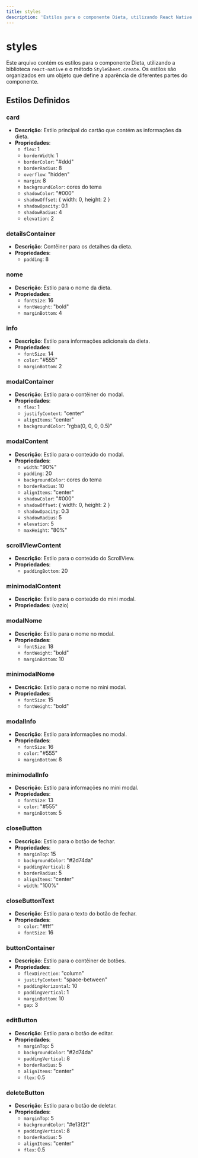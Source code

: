 ```yaml
---
title: styles
description: 'Estilos para o componente Dieta, utilizando React Native e StyleSheet.'
---
```


# styles

Este arquivo contém os estilos para o componente Dieta, utilizando a biblioteca `react-native` e o método `StyleSheet.create`. Os estilos são organizados em um objeto que define a aparência de diferentes partes do componente.

## Estilos Definidos

### card
- **Descrição**: Estilo principal do cartão que contém as informações da dieta.
- **Propriedades**:
  - `flex`: 1
  - `borderWidth`: 1
  - `borderColor`: "#ddd"
  - `borderRadius`: 8
  - `overflow`: "hidden"
  - `margin`: 8
  - `backgroundColor`: cores do tema
  - `shadowColor`: "#000"
  - `shadowOffset`: { width: 0, height: 2 }
  - `shadowOpacity`: 0.1
  - `shadowRadius`: 4
  - `elevation`: 2

### detailsContainer
- **Descrição**: Contêiner para os detalhes da dieta.
- **Propriedades**:
  - `padding`: 8

### nome
- **Descrição**: Estilo para o nome da dieta.
- **Propriedades**:
  - `fontSize`: 16
  - `fontWeight`: "bold"
  - `marginBottom`: 4

### info
- **Descrição**: Estilo para informações adicionais da dieta.
- **Propriedades**:
  - `fontSize`: 14
  - `color`: "#555"
  - `marginBottom`: 2

### modalContainer
- **Descrição**: Estilo para o contêiner do modal.
- **Propriedades**:
  - `flex`: 1
  - `justifyContent`: "center"
  - `alignItems`: "center"
  - `backgroundColor`: "rgba(0, 0, 0, 0.5)"

### modalContent
- **Descrição**: Estilo para o conteúdo do modal.
- **Propriedades**:
  - `width`: "90%"
  - `padding`: 20
  - `backgroundColor`: cores do tema
  - `borderRadius`: 10
  - `alignItems`: "center"
  - `shadowColor`: "#000"
  - `shadowOffset`: { width: 0, height: 2 }
  - `shadowOpacity`: 0.3
  - `shadowRadius`: 5
  - `elevation`: 5
  - `maxHeight`: "80%"

### scrollViewContent
- **Descrição**: Estilo para o conteúdo do ScrollView.
- **Propriedades**:
  - `paddingBottom`: 20

### minimodalContent
- **Descrição**: Estilo para o conteúdo do mini modal.
- **Propriedades**: (vazio)

### modalNome
- **Descrição**: Estilo para o nome no modal.
- **Propriedades**:
  - `fontSize`: 18
  - `fontWeight`: "bold"
  - `marginBottom`: 10

### minimodalNome
- **Descrição**: Estilo para o nome no mini modal.
- **Propriedades**:
  - `fontSize`: 15
  - `fontWeight`: "bold"

### modalInfo
- **Descrição**: Estilo para informações no modal.
- **Propriedades**:
  - `fontSize`: 16
  - `color`: "#555"
  - `marginBottom`: 8

### minimodalInfo
- **Descrição**: Estilo para informações no mini modal.
- **Propriedades**:
  - `fontSize`: 13
  - `color`: "#555"
  - `marginBottom`: 5

### closeButton
- **Descrição**: Estilo para o botão de fechar.
- **Propriedades**:
  - `marginTop`: 15
  - `backgroundColor`: "#2d74da"
  - `paddingVertical`: 8
  - `borderRadius`: 5
  - `alignItems`: "center"
  - `width`: "100%"

### closeButtonText
- **Descrição**: Estilo para o texto do botão de fechar.
- **Propriedades**:
  - `color`: "#fff"
  - `fontSize`: 16

### buttonContainer
- **Descrição**: Estilo para o contêiner de botões.
- **Propriedades**:
  - `flexDirection`: "column"
  - `justifyContent`: "space-between"
  - `paddingHorizontal`: 10
  - `paddingVertical`: 1
  - `marginBottom`: 10
  - `gap`: 3

### editButton
- **Descrição**: Estilo para o botão de editar.
- **Propriedades**:
  - `marginTop`: 5
  - `backgroundColor`: "#2d74da"
  - `paddingVertical`: 8
  - `borderRadius`: 5
  - `alignItems`: "center"
  - `flex`: 0.5

### deleteButton
- **Descrição**: Estilo para o botão de deletar.
- **Propriedades**:
  - `marginTop`: 5
  - `backgroundColor`: "#e13f2f"
  - `paddingVertical`: 8
  - `borderRadius`: 5
  - `alignItems`: "center"
  - `flex`: 0.5